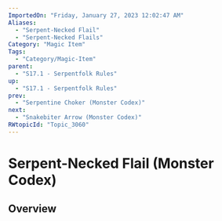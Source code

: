 ```yaml
---
ImportedOn: "Friday, January 27, 2023 12:02:47 AM"
Aliases:
  - "Serpent-Necked Flail"
  - "Serpent-Necked Flails"
Category: "Magic Item"
Tags:
  - "Category/Magic-Item"
parent:
  - "S17.1 - Serpentfolk Rules"
up:
  - "S17.1 - Serpentfolk Rules"
prev:
  - "Serpentine Choker (Monster Codex)"
next:
  - "Snakebiter Arrow (Monster Codex)"
RWtopicId: "Topic_3060"
---
```

# Serpent-Necked Flail (Monster Codex)
## Overview
